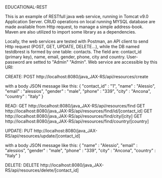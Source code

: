 EDUCATIONAL-REST

This is an example of RESTfull java web service, running in Tomcat v9.0 Application Server. 
CRUD operations on local running MYSQL database are made available from Http request, to manage a simple address-book.
Maven are also utilized to import some library as a dependencies.

Locally, the web services are tested with Postman, an API client to send Http request (POST, GET, UPDATE, DELETE...), while 
the DB named testdbrest is formed by one table: contacts. The field are: contact_id (primary key), name, email, gender, phone, 
city and country. User-password are setted to "Admin" "Admin". 
Web service are accessible by this URI:

CREATE: 
  POST http://localhost:8080/java_JAX-RS/api/resources/create
 
  with a body JSON message like this: 
  {
    "contact_id" : "1",
	  "name" : "Alessio",
	  "email" : "alessios",
	  "gender" : "male",
	  "phone" : "339",
	  "city" : "Ancona",
	  "country" : "Italy"
  }
  
READ: 
  GET http://localhost:8080/java_JAX-RS/api/resources/find
  GET http://localhost:8080/java_JAX-RS/api/resources/find/id/[contact_id]
  GET http://localhost:8080/java_JAX-RS/api/resources/find/city/[city]
  GET http://localhost:8080/java_JAX-RS/api/resources/find/country/[country]

UPDATE:
  PUT http://localhost:8080/java_JAX-RS/api/resources/update/[contact_id]
  
  with a body JSON message like this: 
  {
	  "name" : "Alessio",
	  "email" : "alessios",
	  "gender" : "male",
	  "phone" : "339",
	  "city" : "Ancona",
	  "country" : "Italy"
  }
  
DELETE:
  DELETE http://localhost:8080/java_JAX-RS/api/resources/delete/[contact_id]
